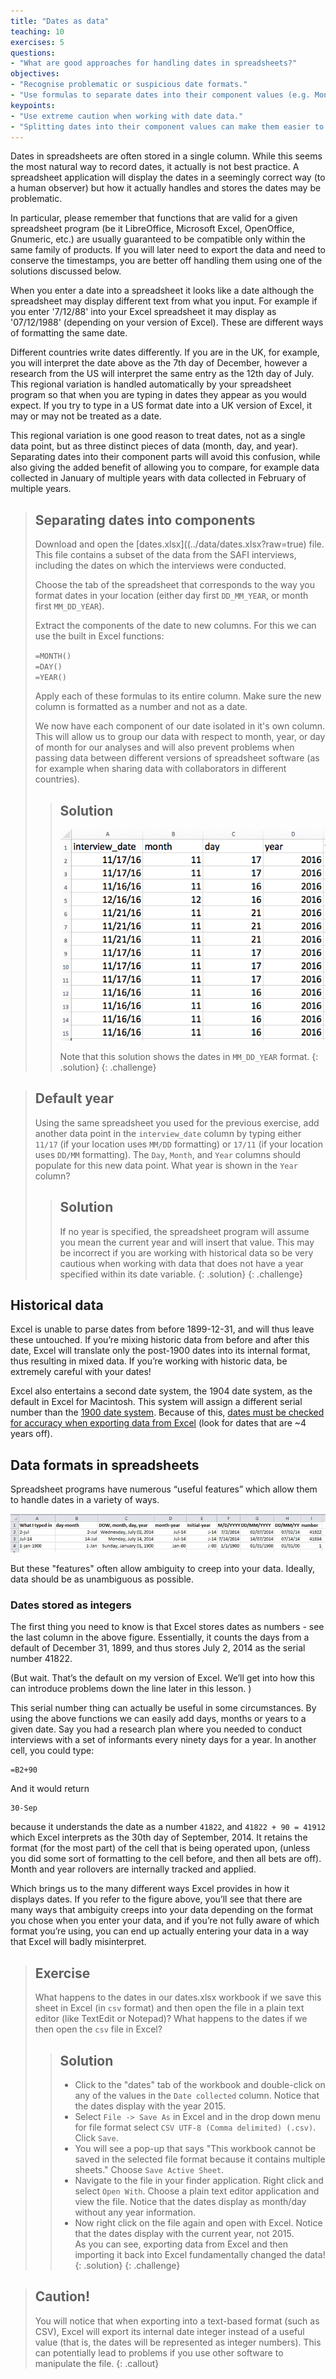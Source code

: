 ```yaml
---
title: "Dates as data"
teaching: 10
exercises: 5
questions:
- "What are good approaches for handling dates in spreadsheets?"
objectives:
- "Recognise problematic or suspicious date formats."
- "Use formulas to separate dates into their component values (e.g. Month, Day, Year)."
keypoints:
- "Use extreme caution when working with date data."
- "Splitting dates into their component values can make them easier to handle."
---
```


Dates in spreadsheets are often stored in a single column. While this seems the
most natural way to record dates, it actually is not best
practice. A spreadsheet application will display the dates in a
seemingly correct way (to a human observer) but how it actually handles
and stores the dates may be problematic.

In particular, please remember that functions that are valid for a given
spreadsheet program (be it LibreOffice, Microsoft Excel, OpenOffice,
Gnumeric, etc.) are usually guaranteed to be compatible only within the same
family of products. If you will later need to export the data and need to
conserve the timestamps, you are better off handling them using one of the solutions discussed below.  

When you enter a date into a spreadsheet it looks like a date although the spreadsheet may 
display different text from what you input. For example if you enter '7/12/88' into your
Excel spreadsheet it may display as '07/12/1988' (depending on your version of Excel). These
are different ways of formatting the same date. 

Different countries write dates differently. If you are in the UK, for example, you will interpret
the date above as the 7th day of December, however a research from the US will interpret the same entry as the 12th day of July. This regional variation is handled automatically by your
spreadsheet program so that when you are typing in dates they appear as you would expect. If you 
try to type in a US format date into a UK version of Excel, it may or may not be treated as a 
date.

This regional variation is one good reason to treat dates, not as a single data point, but as 
three distinct pieces of data (month, day, and year). Separating dates into their component parts
will avoid this confusion, while also giving the added benefit of allowing you to compare, for
example data collected in January of multiple years with data collected in February of multiple years.

> ## Separating dates into components
>
> Download and open the [dates.xlsx]((../data/dates.xlsx?raw=true) file. This file
> contains a subset of the data from the SAFI interviews, including the dates on which the 
> interviews were conducted. 
> 
> Choose the tab of the spreadsheet that corresponds to the way you format dates in your
> location (either day first `DD_MM_YEAR`, or month first `MM_DD_YEAR`). 
> 
> Extract the components of the date to new columns. For this we 
> can use the built in Excel functions:
>
> `=MONTH()`    
> `=DAY()`  
> `=YEAR()`
>
> Apply each of these formulas to its entire column. 
> Make sure the new column is formatted as a number and not as a date.
>
> We now have each component of our date isolated in it's own column. This will allow us 
> to group our data with respect to month, year, or day of month for our analyses and will
> also prevent problems when passing data between different versions of spreadsheet 
> software (as for example when sharing data with collaborators in different countries).
>
> > ## Solution
> > ![dates exercise 1](../fig/solution_exercise_1_dates.png)
> > 
> > Note that this solution shows the dates in `MM_DD_YEAR` format. 
> {: .solution}
{: .challenge}


> ## Default year
> 
> Using the same spreadsheet you used for the previous exercise, add another data point
> in the `interview_date` column by typing either `11/17` (if your location uses `MM/DD` formatting)
> or `17/11` (if your location uses `DD/MM` formatting). The `Day`, `Month`, and `Year` columns
> should populate for this new data point. What year is shown in the `Year` column?
> 
> > ## Solution
> > If no year is specified, the spreadsheet program will assume you mean the current year
> > and will insert that value. This may be incorrect if you are working with historical data so
> > be very cautious when working with data that does not have a year specified within its date
> > variable.
> {: .solution}
{: .challenge}

## Historical data

Excel is unable to parse dates from before 1899-12-31, and will thus leave these untouched.  If you’re mixing historic data
from before and after this date, Excel will translate only the post-1900 dates into its internal format, thus resulting in mixed data.
If you’re working with historic data, be extremely careful with your dates!

Excel also entertains a second date system, the 1904 date system, as the default in Excel for Macintosh. This system will assign a
different serial number than the [1900 date system](https://support.microsoft.com/kb/180162). Because of this,
[dates must be checked for accuracy when exporting data from Excel](http://datapub.cdlib.org/2014/04/10/abandon-all-hope-ye-who-enter-dates-in-excel/) (look for dates that are ~4 years off). 

## Data formats in spreadsheets

Spreadsheet programs have numerous “useful features” which allow them to handle dates in a variety of ways.

![Many formats, many ambiguities](../fig/excel_dates_1.jpg)

But these "features" often allow ambiguity to creep into your data. Ideally, data should be as unambiguous as possible. 

### Dates stored as integers

The first thing you need to know is that Excel stores dates as numbers - see the last column in the above figure. Essentially, it counts the days from a default of December 31, 1899, and thus stores July 2, 2014 as  the serial number 41822.

(But wait. That’s the default on my version of Excel. We’ll get into how this can introduce problems down the line later in this lesson. )

This serial number thing can actually be useful in some circumstances. By using
the above functions we can easily add days, months or years to a given date.
Say you had a research plan where you needed to conduct interviews with a 
set of informants every ninety days for a year.
In another cell, you could type:
    
    =B2+90
    
And it would return

    30-Sep

because it understands the date as a number `41822`, and `41822 + 90 = 41912`
which Excel interprets as the 30th day of September, 2014. It retains the format (for the most
part) of the cell that is being operated upon, (unless you did some sort of
formatting to the cell before, and then all bets are off). Month and year
rollovers are internally tracked and applied.

Which brings us to the many different ways Excel provides in how it displays dates. If you refer to the figure above, you’ll see that
there are many ways that ambiguity creeps into your data depending on the format you chose when you enter your data, and if you’re not
fully aware of which format you’re using, you can end up actually entering your data in a way that Excel will badly misinterpret. 

> ## Exercise  
> What happens to the dates in our dates.xlsx workbook if we save this sheet in Excel (in `csv` format) and then open the file in a plain text editor (like TextEdit or Notepad)? What happens to the dates if we then open the `csv` file in Excel?
> > ## Solution
> > - Click to the "dates" tab of the workbook and double-click on any of the values in the `Date collected` column. Notice that the dates display with the year 2015.   
> > - Select `File -> Save As` in Excel and in the drop down menu for file format select `CSV UTF-8 (Comma delimited) (.csv)`. Click `Save`.  
> > - You will see a pop-up that says "This workbook cannot be saved in the selected file format because it contains multiple sheets." Choose `Save Active Sheet`.   
> > - Navigate to the file in your finder application. Right click and select `Open With`. Choose a plain text editor application and view the file. Notice that the dates display as month/day without any year information.   
> > - Now right click on the file again and open with Excel. Notice that the dates display with the current year, not 2015.   
> > As you can see, exporting data from Excel and then importing it back into Excel fundamentally changed the data!  
> {: .solution}
{: .challenge}

> ## Caution!
> You will notice that when exporting into a text-based format (such as CSV), Excel will export its internal date integer instead of a useful value (that is, the dates will be represented as integer numbers). This can potentially lead to problems if you use other software to manipulate the file.
{: .callout}

